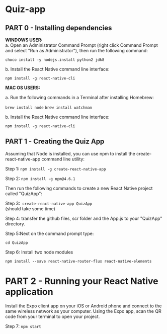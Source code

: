 # Quiz-app
## PART 0 - Installing dependencies 

**WINDOWS USER:** <br/>
a. Open an Administrator Command Prompt (right click Command Prompt and select "Run as Administrator"), then run the following command: <br/>

```choco install -y nodejs.install python2 jdk8``` 

b. Install the React Native command line interface: <br/>

```npm install -g react-native-cli```

**MAC OS USERS:**  <br/>

a. Run the following commands in a Terminal after installing Homebrew: <br/>

```brew install node```
```brew install watchman```

b. Install the React Native command line interface: <br/>

```npm install -g react-native-cli```

## PART 1 - Creating the Quiz App 
Assuming that Node is installed, you can use npm to install the create-react-native-app command line utility: <br/>

Step 1: ```npm install -g create-react-native-app``` <br/>

Step 2: ```npm install -g npm@4.6.1``` <br/>

Then run the following commands to create a new React Native project called "QuizApp": 

Step 3:``` create-react-native-app QuizApp``` <br/> 
(should take some time) <br/>

Step 4: transfer the github files, scr folder and the App.js to your "QuizApp" directory. <br/>

Step 5:Next on the command prompt type: <br/>

 ```cd QuizApp``` 

Step 6: Install two node modules <br/>

```npm install --save react-native-router-flux react-native-elements```

# PART 2 - Running your React Native application

Install the Expo client app on your iOS or Android phone and connect to the same wireless network as your computer. Using the Expo app, scan the QR code from your terminal to open your project. <br/>

Step 7: ```npm start``` 
